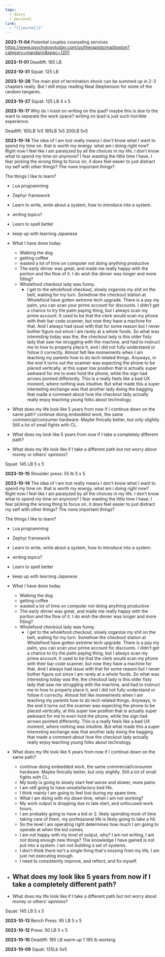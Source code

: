 ```yaml
---
tags:
  - diary
  - personal
link:
  - "[[journal]]"
---
```

**2023-11-04**
Potential couples counseling services 
https://www.psychologytoday.com/us/therapists/ma/boston?category=mandarin&spec=1201

**2023-11-01**
Deadlift: 185 LB

**2023-10-31**
Squat: 125 LB

**2023-10-28**
The main plot of termination shock can be summed up in 2-3 chapters really.
But I still enjoy reading Neal Stephenson for some of the random tangents.

**2023-10-27**
Squat:
125 LB 4 x 5

**2023-10-17**
Why do I insist on writing on the ipad? maybe this is due to the want to separate the work space? writing on ipad is just such horrible experience.

Deadlift: 
165LB 1x5
185LB 1x5
200LB 5x5

**2023-10-14**
The idea of I am lost really means I don't know what I want to spend my time on. that is worth my energy.
what am i doing right now?
Right now I feel like I am paralyzed by all the choices in my life. I don’t know what to spend my time on anymore?
I fear wasting the little time I have, I fear picking the wrong thing to focus on, it does feel easier to just distract my self with other things? The none important things?

The things I like to learn?
- Lua programming
- Zephyr framework
- Learn to write, write about a system, how to introduce into a system.
- writing topics?
- Learn to spell better
- keep up with learning Japanese 

- What I have done today
    - Walking the dog
    - getting coffee
    - wasted a lot of time on computer not doing anything productive
    - The early dinner was great, and made me really happy with the portion and the flow of it. I do wish the dinner was longer and more filling?
    - Wholefood checkout lady was funny.
        - I get to the wholefood checkout, slowly organize my shit on the belt, waiting for my turn. Somehow the checkout station at Wholefood have gotten extreme tech upgrade. There is a pay my palm, you can scan your prime account for discounts. I didn’t get a chance to try the palm paying thing, but I always scan my prime account. It used to be that the clerk would scan my phone with their bar code scanner, but now they have a machine for that. And I always had issue with that for some reason but I never bother figure out since I am rarely at a whole foods. So what was interesting today was the, the checkout lady is this older fisty lady that saw me struggling with the machine, and had to instruct me to how to properly place it, and I did not fully understand or follow it correctly. Almost felt like momements when I am teaching my parents how to do tech related things. Anyways, in the end it turns out the scanner was expecting the phone to be placed vertically, at this super low position that is actually super awkward for me to even hold the phone, while the sign had arrows pointed differently. This is a really  feels like a bad UX moment, where nothing was intuitive. But what made this a super interesting exchange was that another lady doing the bagging that made a comment about how the checkout lady actually really enjoy teaching young folks about technology.
- What does my life look like 5 years from now if I continue down on the same path?
continue doing embedded work, the same commercial/consumer hardware. Maybe finically better, but only slightly. Still a lot of small fights with CL. 

- What does my look like 5 years from now if I take a completely different path?
- What does my life look like if I take a different path but not worry about money or others’ opinions?


Squat: 145 LB
5 x 5

**2023-10-15**
Shoulder press: 55 lb
5 x 5

**2023-10-14**
The idea of I am lost really means I don't know what I want to spend my time on. that is worth my energy.
what am i doing right now?
Right now I feel like I am paralyzed by all the choices in my life. I don’t know what to spend my time on anymore?
I fear wasting the little time I have, I fear picking the wrong thing to focus on, it does feel easier to just distract my self with other things? The none important things?

The things I like to learn?
- Lua programming
- Zephyr framework
- Learn to write, write about a system, how to introduce into a system.
- writing topics?
- Learn to spell better
- keep up with learning Japanese 

- What I have done today
    - Walking the dog
    - getting coffee
    - wasted a lot of time on computer not doing anything productive
    - The early dinner was great, and made me really happy with the portion and the flow of it. I do wish the dinner was longer and more filling?
    - Wholefood checkout lady was funny.
        - I get to the wholefood checkout, slowly organize my shit on the belt, waiting for my turn. Somehow the checkout station at Wholefood have gotten extreme tech upgrade. There is a pay my palm, you can scan your prime account for discounts. I didn’t get a chance to try the palm paying thing, but I always scan my prime account. It used to be that the clerk would scan my phone with their bar code scanner, but now they have a machine for that. And I always had issue with that for some reason but I never bother figure out since I am rarely at a whole foods. So what was interesting today was the, the checkout lady is this older fisty lady that saw me struggling with the machine, and had to instruct me to how to properly place it, and I did not fully understand or follow it correctly. Almost felt like momements when I am teaching my parents how to do tech related things. Anyways, in the end it turns out the scanner was expecting the phone to be placed vertically, at this super low position that is actually super awkward for me to even hold the phone, while the sign had arrows pointed differently. This is a really  feels like a bad UX moment, where nothing was intuitive. But what made this a super interesting exchange was that another lady doing the bagging that made a comment about how the checkout lady actually really enjoy teaching young folks about technology.
- What does my life look like 5 years from now if I continue down on the same path?
    - continue doing embedded work, the same commercial/consumer hardware. Maybe finically better, but only slightly. Still a lot of small fights with CL.
    - My body is going to slowly start feel worse and slower, more pains
    - I am still going to have unsatisfactory bed life.
    - I think mainly I am going to feel lost during my spare time.
    - What I am doing with my down time, when I am not working?
    - My work output is dropping due to late start, and unfocused work hours.
    - I am probably going to have a kid or 2. likely spending most of time taking care of them, my professional life is likely going to take a hit.
    - So the level I am operating right determines how much I am going to operate at when the kid comes.
    - I am not happy with my level of output, why? I am not writing, I am not doing enough new things? The knowledge I have gained is not put into a system. I am not building a set of systems.
    - I don't think there isn't a single thing that's missing from my life, I am just not executing enough.
    - I need to consistently improve, and reflect, and fix myself.

- What does my look like 5 years from now if I take a completely different path?
    - 
    
- What does my life look like if I take a different path but not worry about money or others’ opinions?


Squat: 145 LB
5 x 5

**2023-10-13**
Bench Press: 95 LB
5 x 5

**2023-10-12**
Press: 50 LB
5 x 5

**2023-10-10**
Deadlift:
165 LB warm up
1
195 lb working
 
**2023-10-09**
Squat: 135Lb
5x5